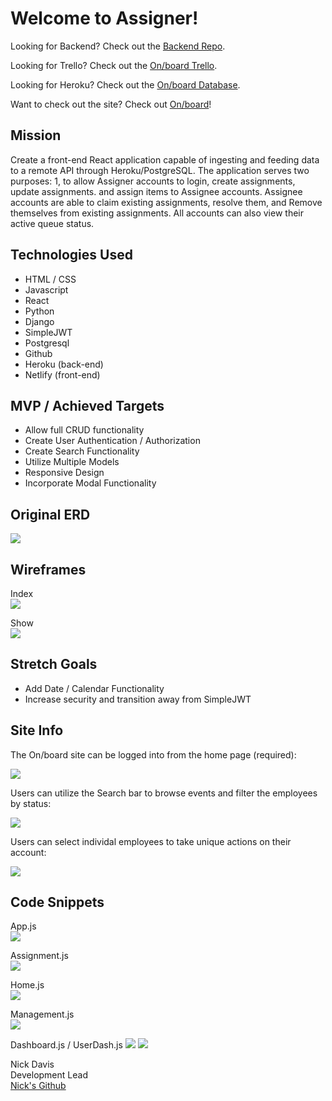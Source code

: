 # Welcome to Assigner!

Looking for Backend? Check out the <a href="https://github.com/nickdavis1018/assigner_backend">Backend Repo</a>.

Looking for Trello? Check out the <a href="https://trello.com/b/88Qu1vK1/on-board">On/board Trello</a>.

Looking for Heroku? Check out the <a href="https://onboard-backend-dev.herokuapp.com/">On/board Database</a>.

Want to check out the site? Check out <a href="https://onboard-ga.netlify.app/">On/board</a>!

## Mission

Create a front-end React application capable of ingesting and feeding data to a remote API through Heroku/PostgreSQL. The application serves two purposes: 1, to allow Assigner accounts to login, create assignments, update assignments. and assign items to Assignee accounts. Assignee accounts are able to claim existing assignments, resolve them, and Remove themselves from existing assignments. All accounts can also view their active queue status.

## Technologies Used 

- HTML / CSS
- Javascript
- React
- Python 
- Django
- SimpleJWT
- Postgresql
- Github
- Heroku (back-end)
- Netlify (front-end)

## MVP / Achieved Targets

- Allow full CRUD functionality
- Create User Authentication / Authorization
- Create Search Functionality
- Utilize Multiple Models
- Responsive Design
- Incorporate Modal Functionality

## Original ERD

<img src="https://imgur.com/cZyqo4kpng"/>

## Wireframes

Index<br/>
<img src="https://imgur.com/d0sSgoL.png"/>

Show<br/>
<img src="https://imgur.com/uS9zOMV.png"/>


## Stretch Goals

- Add Date / Calendar Functionality
- Increase security and transition away from SimpleJWT

## Site Info

The On/board site can be logged into from the home page (required):

<img src="https://imgur.com/gqVZrRO.png"/>

Users can utilize the Search bar to browse events and filter the employees by status:

<img src="https://imgur.com/DgxKIbU.png"/>

Users can select individal employees to take unique actions on their account:

<img src="https://imgur.com/lNKVkvq.png"/>

## Code Snippets

App.js<br/>
<img src="https://imgur.com/DbCDPHx.png"/>

Assignment.js<br/>
<img src="https://imgur.com/ocJEcUL.png"/>

Home.js<br/>
<img src="https://imgur.com/w4TCe6j.png"/>

Management.js<br/>
<img src="https://imgur.com/xMHRBZx.png"/>

Dashboard.js / UserDash.js
<img src="https://imgur.com/mZYMiqx.png"/>
<img src="https://imgur.com/huvTMla.png"/>


Nick Davis<br>
Development Lead<br>
<a href="https://github.com/nickdavis1018">Nick's Github</a>